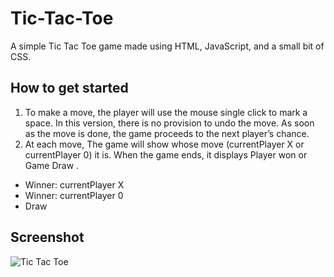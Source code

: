 # Tic-Tac-Toe
A simple Tic Tac Toe game made using HTML, JavaScript, and a small bit of CSS. 

## How to get started

1.  To make a move, the player will use the mouse single click to mark a space. In this version, there is no provision to undo the move. As soon as the move is done, the game proceeds to the next player’s chance.
1.  At each move, The game will show whose move (currentPlayer X or currentPlayer 0) it is. When the game ends, it displays Player won or Game Draw .
  - Winner: currentPlayer X
  - Winner: currentPlayer 0
  - Draw

## Screenshot
![Tic Tac Toe](https://user-images.githubusercontent.com/83352826/157870327-42d49316-bf0e-44af-804c-94feee0fdec9.PNG)
